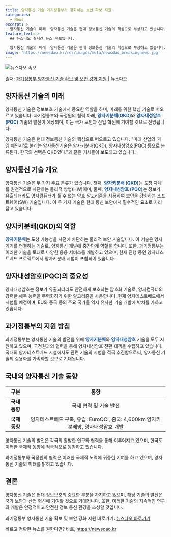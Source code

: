 ```yaml
---
title: 양자통신 기술 과기정통부가 강화하는 보안 확보 지원
categories:
  - News
excerpt: >
  양자통신 기술의 미래  양자통신 기술은 현대 정보통신 기술의 핵심으로 부상하고 있습니다. 본 기사에서는 "미…
feature_text: >
  ## 뉴스다오 실시간 뉴스 속보입니다.

  양자통신 기술의 미래  양자통신 기술은 현대 정보통신 기술의 핵심으로 부상하고 있습니다. 본 기사에서는 "미…
image: 'https://newsdao.kr/res/images/meta/newsdao_breakingnews.jpg'
---
```


![뉴스다오 속보](https://newsdao.kr/res/images/meta/newsdao_breakingnews.jpg)

<p>출처: <a href="https://newsdao.kr/4348" rel="dofollow">과기정통부 양자통신 기술 확보 및 보안 강화 지원</a> | 뉴스다오</p>

<h2 data-ke-size="size26">양자통신 기술의 미래</h2>
양자통신 기술은 정보보호 기술에서 중요한 역할을 하며, 미래를 위한 핵심 기술로 떠오르고 있습니다. 과기정통부와 국정원의 협력 아래, <b><span style="color: #1a5490;">양자키분배(QKD)</span></b>와 <b><span style="color: #1a5490;">양자내성암호(PQC)</span></b> 기술의 발전이 예상되며, 이는 국가 보안과 산업 혁신에 기여할 것으로 전망됩니다.

<p data-ke-size="size16">양자통신 기술은 현대 정보통신 기술의 핵심으로 떠오르고 있습니다. "미래 산업의 ‘게임 체인저’로 불리는 양자통신기술은 양자키분배(QKD), 양자내성암호(PQC) 등으로 분류된다. 한국의 선택은 QKD였다."과 같은 기사들이 보도되고 있습니다. </p>

<h2 data-ke-size="size26">양자통신 기술 개요</h2>
양자통신 기술은 두 가지 주요 분류가 있습니다. 첫째, <b><span style="color: #1a5490;">양자키분배 (QKD)</span></b>는 도청 자체를 원천적으로 차단하는 물리적 방법(HW)이며, 둘째, <b><span style="color: #1a5490;">양자내성암호 (PQC)</span></b>는 정보가 유출되더라도 양자컴퓨터가 풀 수 없는 암호 알고리즘을 사용하여 보안을 강화하는 소프트웨어(SW) 기술입니다. 이 두 가지 기술은 현대 통신 보안에서 필수적인 요소로 자리잡고 있습니다.

<h2 data-ke-size="size26">양자키분배(QKD)의 역할</h2>
<b><span style="color: #1a5490;">양자키분배</span></b>는 도청 가능성을 사전에 차단하는 물리적 보안 기술입니다. 이 기술은 양자기기를 연결하는 기술로, 양자통신 개발에 중간단계 역할을 합니다. 또한, 과기정통부는 이러한 기술을 토대로 다양한 응용 서비스를 개발하고 있으며, 현재 진행 중인 양자테스트베드 프로젝트에서 양자키분배 시험이 포함되어 있습니다.

<h2 data-ke-size="size26">양자내성암호(PQC)의 중요성</h2>
양자내성암호는 정보가 유출되더라도 안전하게 보호되는 암호화 기술로, 양자컴퓨터의 강력한 해독 능력을 무력화하기 위한 알고리즘을 사용합니다. 현재 양자테스트베드에서 시험될 예정이며, EU와 중국 등의 주요 국가들 역시 유사한 기술 개발에 박차를 가하고 있습니다.

<h2 data-ke-size="size26">과기정통부의 지원 방침</h2>
과기정통부는 양자통신 기술의 발전을 위해 <b><span style="color: #1a5490;">양자키분배</span></b>와 <b><span style="color: #1a5490;">양자내성암호</span></b> 기술을 모두 지원하고 있으며, 국정원과의 협력을 통해 양자내성암호 전환 대책을 수립하고 있습니다. 국내의 양자테스트베드 시설에서도 관련 기술의 시험을 적극 추진함으로써, 양자통신 기술의 실용화를 가속화할 것으로 기대됩니다.

<h2 data-ke-size="size26">국내외 양자통신 기술 동향</h2>
<table>
<thead>
<tr>
<th style="text-align: center;">구분</th>
<th style="text-align: center;">동향</th>
</tr>
</thead>
<tbody>
<tr>
<td style="text-align: center;"><b>국내 동향</b></td>
<td style="text-align: center;">국제 협력 및 기술 발전</td>
</tr>
<tr>
<td style="text-align: center;"><b>국제 동향</b></td>
<td style="text-align: center;">양자테스트베드 구축, 유럽: EuroQCI, 중국: 4,600km 양자키분배망, 양자내성암호 개발</td>
</tr>
</tbody>
</table>
양자통신 기술의 발전은 각국의 활발한 연구와 협력을 통해 이루어지고 있으며, 한국도 이러한 국제적 동향에 적극적으로 동참하고 있습니다. 

<p data-ke-size="size16">과기정통부와 국정원의 협력은 이러한 국제적 노력에 귀중한 기여를 하고 있으며, 양자통신 기술의 미래를 밝히고 있습니다.</p>

<h2 data-ke-size="size26">결론</h2>
양자통신 기술은 현대 정보보호의 중요한 부분을 차지하고 있으며, 해당 기술의 발전은 국가 보안과 산업 혁신에 기여할 것으로 기대됩니다. 또한, 이러한 기술의 지속적인 연구와 개발은 안정적이고 안전한 정보 통신 환경을 조성할 것입니다.

<p data-ke-size="size16">과기정통부 양자통신 기술 확보 및 보안 강화 지원 바로가기: <a href="https://newsdao.kr/4348">뉴스다오 바로가기</a></p> 

빠르고 정확한 뉴스를 원한다면? 바로, <a href="https://newsdao.kr" rel="dofollow">https://newsdao.kr</a>


